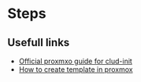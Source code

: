 # Steps

## Usefull links

 - [Official proxmxo guide for clud-init](https://pve.proxmox.com/wiki/Cloud-Init_Support)
 - [How to create template in proxmox](https://georgev.design/blog/create-proxmox-cloud-init-templates)
